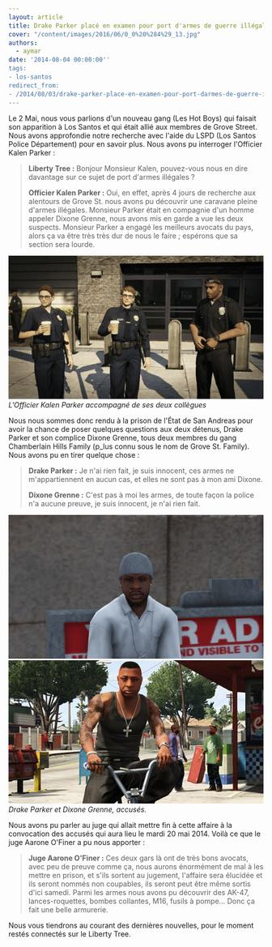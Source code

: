 ```yaml
---
layout: article
title: Drake Parker placé en examen pour port d'armes de guerre illégales
cover: "/content/images/2016/06/0_0%20%284%29_13.jpg"
authors:
  - aymar
date: '2014-08-04 00:00:00''
tags:
- los-santos
redirect_from:
- /2014/08/03/drake-parker-place-en-examen-pour-port-darmes-de-guerre-illegales
---
```


Le 2 Mai, nous vous parlions d'un nouveau gang (Les Hot Boys) qui faisait son apparition à Los Santos et qui était allié aux membres de Grove Street. Nous avons approfondie notre recherche avec l'aide du LSPD (Los Santos Police Département) pour en savoir plus. Nous avons pu interroger l'Officier Kalen Parker :

> **Liberty Tree :** Bonjour Monsieur Kalen, pouvez-vous nous en dire davantage sur ce sujet de port d'armes illégales ?
> 
> **Officier Kalen Parker :** Oui, en effet, après 4 jours de recherche aux alentours de Grove St. nous avons pu découvrir une caravane pleine d'armes illégales. Monsieur Parker était en compagnie d'un homme appeler Dixone Grenne, nous avons mis en garde a vue les deux suspects. Monsieur Parker a engagé les meilleurs avocats du pays, alors ça va être très très dur de nous le faire ; espérons que sa section sera lourde.

![L'Officier Kalen Parker accompagné de ses deux collègues](/content/images/2016/06/0_0%20%282%29_12.jpg)
_L'Officier Kalen Parker accompagné de ses deux collègues_

Nous nous sommes donc rendu à la prison de l'État de San Andreas pour avoir la chance de poser quelques questions aux deux détenus, Drake Parker et son complice Dixone Grenne, tous deux membres du gang Chamberlain Hills Family (p\_lus connu sous le nom de Grove St. Family). Nous avons pu en tirer quelque chose :

> **Drake Parker :** Je n'ai rien fait, je suis innocent, ces armes ne m'appartiennent en aucun cas, et elles ne sont pas à mon ami Dixone.
> 
> **Dixone Grenne :** C'est pas à moi les armes, de toute façon la police n'a aucune preuve, je suis innocent, je n'ai rien fait.

![](/content/images/2016/06/dr.jpg)
![Drake Parker et Dixone Grenne, accusés.](/content/images/2016/06/gta-v-features-real-life-gangsters-as-voice-actors-for-authenticity-1101005.jpg)
_Drake Parker et Dixone Grenne, accusés._

Nous avons pu parler au juge qui allait mettre fin à cette affaire à la convocation des accusés qui aura lieu le mardi 20 mai 2014. Voilà ce que le juge Aarone O'Finer a pu nous apporter :

> **Juge Aarone O'Finer :** Ces deux gars là ont de très bons avocats, avec peu de preuve comme ça, nous aurons énormément de mal à les mettre en prison, et s'ils sortent au jugement, l'affaire sera élucidée et ils seront nommés non coupables, ils seront peut être même sortis d'ici samedi. Parmi les armes nous avons pu découvrir des AK-47, lances-roquettes, bombes collantes, M16, fusils à pompe... Donc ça fait une belle armurerie.

Nous vous tiendrons au courant des dernières nouvelles, pour le moment restés connectés sur le Liberty Tree.